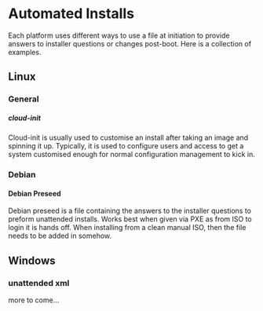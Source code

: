# Automated Installs

Each platform uses different ways to use a file at initiation to provide answers to installer questions or changes post-boot. Here is a collection of examples.

## Linux

### General 

##### cloud-init

Cloud-init is usually used to customise an install after taking an image and spinning it up. Typically, it is used to configure users and access to get a system customised enough for normal configuration management to kick in.

### Debian

#### Debian Preseed

Debian preseed is a file containing the answers to the installer questions to preform unattended installs. Works best when given via PXE as from ISO to login it is hands off. When installing from a clean manual ISO, then the file needs to be added in somehow.

## Windows

### unattended xml

more to come...
